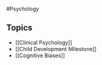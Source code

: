 #Psychology 
## Topics
* [[Clinical Psychology]]
* [[Child Development Milestone]]
* [[Cognitive Biases]]